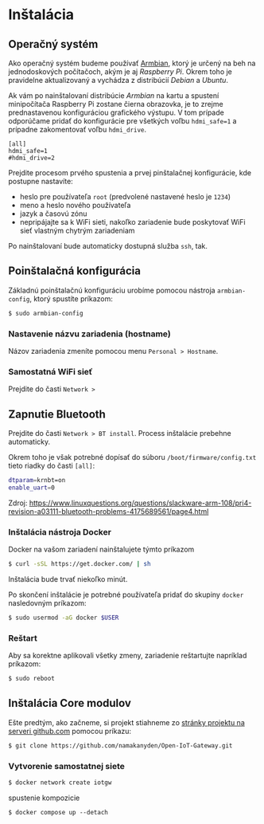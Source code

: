 # Inštalácia

## Operačný systém

Ako operačný systém budeme používať [Armbian](https://www.armbian.com/), ktorý je určený na beh na jednodoskových počítačoch, akým je aj _Raspberry Pi_. Okrem toho je pravidelne aktualizovaný a vychádza z distribúcií _Debian_ a _Ubuntu_.

Ak vám po nainštalovaní distribúcie _Armbian_ na kartu a spustení minipočítača Raspberry Pi zostane čierna obrazovka, je to zrejme prednastavenou konfiguráciou grafického výstupu. V tom prípade odporúčame pridať do konfigurácie pre všetkých voľbu `hdmi_safe=1` a prípadne zakomentovať voľbu `hdmi_drive`. 

```
[all]
hdmi_safe=1
#hdmi_drive=2
```

Prejdite procesom prvého spustenia a prvej pinštalačnej konfigurácie, kde postupne nastavíte:

* heslo pre používateľa `root` (predvolené nastavené heslo je `1234`)
* meno a heslo nového používateľa 
* jazyk a časovú zónu
* nepripájajte sa k WiFi sieti, nakoľko zariadenie bude poskytovať WiFi sieť vlastným chytrým zariadeniam

Po nainštalovaní bude automaticky dostupná služba `ssh`, tak.


## Poinštalačná konfigurácia

Základnú poinštalačnú konfiguráciu urobíme pomocou nástroja `armbian-config`, ktorý spustíte príkazom:

```bash
$ sudo armbian-config
```


### Nastavenie názvu zariadenia (hostname)

Názov zariadenia zmeníte pomocou menu `Personal > Hostname`.


### Samostatná WiFi sieť

Prejdite do časti `Network > `


## Zapnutie Bluetooth

Prejdite do časti `Network > BT install`. Process inštalácie prebehne automaticky.

Okrem toho je však potrebné dopísať do súboru `/boot/firmware/config.txt` tieto riadky do časti `[all]`:

```bash
dtparam=krnbt=on
enable_uart=0
```

Zdroj: https://www.linuxquestions.org/questions/slackware-arm-108/pri4-revision-a03111-bluetooth-problems-4175689561/page4.html


### Inštalácia nástroja Docker

Docker na vašom zariadení nainštalujete týmto príkazom

```bash
$ curl -sSL https://get.docker.com/ | sh
```

Inštalácia bude trvať niekoľko minút.

Po skončení inštalácie je potrebné používateľa pridať do skupiny `docker` nasledovným príkazom:

```bash
$ sudo usermod -aG docker $USER
```


### Reštart

Aby sa korektne aplikovali všetky zmeny, zariadenie reštartujte napríklad príkazom:

```bash
$ sudo reboot
```


## Inštalácia Core modulov

Ešte predtým, ako začneme, si projekt stiahneme zo [stránky projektu na serveri github.com](https://github.com/namakanyden/Open-IoT-Gateway) pomocou príkazu:

```bash
$ git clone https://github.com/namakanyden/Open-IoT-Gateway.git
```

### Vytvorenie samostatnej siete 

```bash
$ docker network create iotgw
```

spustenie kompozicie

```
$ docker compose up --detach
```


